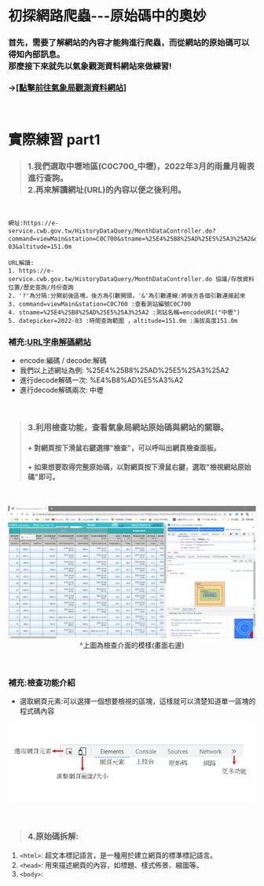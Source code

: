 # 初探網路爬蟲---原始碼中的奧妙
### 首先，需要了解網站的內容才能夠進行爬蟲，而從網站的原始碼可以得知內部訊息。<br>那麼接下來就先以氣象觀測資料網站來做練習! <br>  <br>->[[點擊前往氣象局觀測資料網站]](https://e-service.cwb.gov.tw/HistoryDataQuery/index.jsp)

<p><br></p>

 # 實際練習 part1
> ### 1.我們選取中壢地區(C0C700_中壢)，2022年3月的雨量月報表進行查詢。<br>2.再來解讀網址(URL)的內容以便之後利用。

<p><br></p>

``` 
網址:https://e-service.cwb.gov.tw/HistoryDataQuery/MonthDataController.do?command=viewMain&station=C0C700&stname=%25E4%25B8%25AD%25E5%25A3%25A2&datepicker=2022-03&altitude=151.0m 

URL解讀:
1. https://e-service.cwb.gov.tw/HistoryDataQuery/MonthDataController.do 協議/存放資料位置/歷史查詢/月份查詢
2. '?'為分隔:分開前後區塊，後方為引數開頭，'&'為引數連線:將後方各個引數連接起來
3. command=viewMain&station=C0C700 :查看測站編號C0C700
4. stname=%25E4%25B8%25AD%25E5%25A3%25A2 :測站名稱=encodeURI("中壢")
5. datepicker=2022-03 :時間查詢範圍 ，altitude=151.0m :海拔高度151.0m
```
### 補充:[URL字串解碼網站](https://youtils.cc/urldecoder/zh-Hants)
+ encode:編碼 / decode:解碼 
+ 我們以上述網址為例: %25E4%25B8%25AD%25E5%25A3%25A2 
+ 進行decode解碼一次: %E4%B8%AD%E5%A3%A2
+ 進行decode解碼兩次: 中壢

<p><br></p>

> ### 3.利用檢查功能，查看氣象局網站原始碼與網站的關聯。
> #### + 對網頁按下滑鼠右鍵選擇"檢查"，可以呼叫出網頁檢查面板。
> #### + 如果想要取得完整原始碼，以對網頁按下滑鼠右鍵，選取"檢視網站原始碼"即可。

<p> <br></p>

<p align="center"><img src="https://raw.githubusercontent.com/luoyan109/web-crawler/main/image/%E6%AA%A2%E6%9F%A5.PNG" width=750px><br>^上圖為檢查介面的模樣(畫面右邊)</p>


<p> <br></p>

### 補充:檢查功能介紹
+ 選取網頁元素:可以選擇一個想要檢視的區塊，這樣就可以清楚知道單一區塊的程式碼內容

<p align="center"><img src="https://raw.githubusercontent.com/luoyan109/web-crawler/main/image/15.PNG" width=750px></p>

<p> <br></p>

>### 4.原始碼拆解:</P>
1. `<html>`: 超文本標記語言，是一種用於建立網頁的標準標記語言。
2. `<head>`: 用來描述網頁的內容，如標題、樣式佈景、縮圖等。
3. `<body>`: 
 
